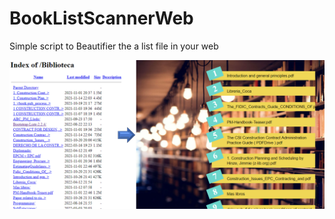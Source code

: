# BookListScannerWeb
Simple script to Beautifier the a list file in your web
 
 ![Alt Text](https://github.com/Alexanderh1988/BookListScannerWeb/blob/master/viewshot.png?raw=true)

